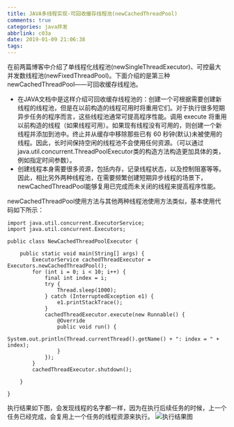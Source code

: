 ```yaml
---
title: JAVA多线程实现-可回收缓存线程池(newCachedThreadPool)
comments: true
categories: java并发
abbrlink: c03a
date: 2019-01-09 21:06:38
tags:
---
```


在前两篇博客中介绍了单线程化线程池(newSingleThreadExecutor)、可控最大并发数线程池(newFixedThreadPool)。下面介绍的是第三种newCachedThreadPool——可回收缓存线程池。

<!-- more -->

- 在JAVA文档中是这样介绍可回收缓存线程池的：创建一个可根据需要创建新线程的线程池，但是在以前构造的线程可用时将重用它们。对于执行很多短期异步任务的程序而言，这些线程池通常可提高程序性能。调用 execute 将重用以前构造的线程（如果线程可用）。如果现有线程没有可用的，则创建一个新线程并添加到池中。终止并从缓存中移除那些已有 60 秒钟(默认)未被使用的线程。因此，长时间保持空闲的线程池不会使用任何资源。（可以通过java.util.concurrent.ThreadPoolExecutor类的构造方法构造更加具体的类，例如指定时间参数）。
- 创建线程本身需要很多资源，包括内存，记录线程状态，以及控制阻塞等等。因此，相比另外两种线程池，在需要频繁创建短期异步线程的场景下，newCachedThreadPool能够复用已完成而未关闭的线程来提高程序性能。

newCachedThreadPool使用方法与其他两种线程池使用方法类似，基本使用代码如下所示：

```
import java.util.concurrent.ExecutorService;
import java.util.concurrent.Executors;

public class NewCachedThreadPoolExecutor {

	public static void main(String[] args) {
		ExecutorService cachedThreadExecutor = Executors.newCachedThreadPool();
		for (int i = 0; i < 10; i++) {
			final int index = i;
			try {
				Thread.sleep(1000);
			} catch (InterruptedException e1) {
				e1.printStackTrace();
			}
			cachedThreadExecutor.execute(new Runnable() {
				@Override
				public void run() {
					System.out.println(Thread.currentThread().getName() + ": index = " + index);
				}
			});
		}
		cachedThreadExecutor.shutdown();

	}

}
```

执行结果如下图，会发现线程的名字都一样，因为在执行后续任务的时候，上一个任务已经完成，会复用上一个任务的线程资源来执行。
![执行结果图](https://wx2.sinaimg.cn/mw690/733866e8ly1fz0n0g4if9g20dm078wp9.gif)
